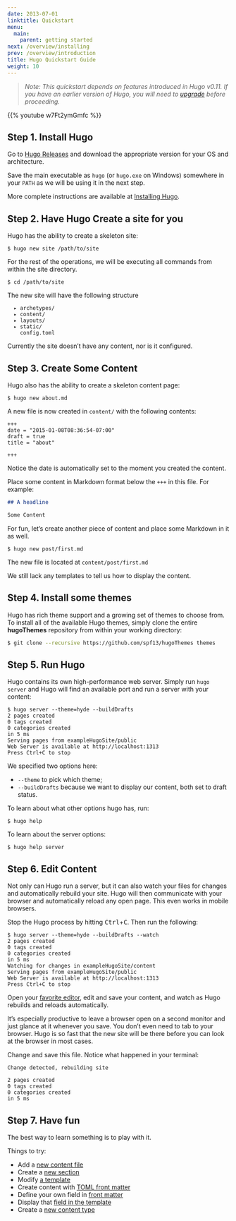 ```yaml
---
date: 2013-07-01
linktitle: Quickstart
menu:
  main:
    parent: getting started
next: /overview/installing
prev: /overview/introduction
title: Hugo Quickstart Guide
weight: 10
---
```


> _Note: This quickstart depends on features introduced in Hugo v0.11.  If you have an earlier version of Hugo, you will need to [upgrade](/overview/installing/) before proceeding._

{{% youtube w7Ft2ymGmfc %}}

## Step 1. Install Hugo

Go to [Hugo Releases](https://github.com/spf13/hugo/releases) and download the
appropriate version for your OS and architecture.

Save the main executable as `hugo` (or `hugo.exe` on Windows) somewhere in your `PATH` as we will be using it in the next step.

More complete instructions are available at [Installing Hugo](/overview/installing/).

## Step 2. Have Hugo Create a site for you

Hugo has the ability to create a skeleton site:

    $ hugo new site /path/to/site

For the rest of the operations, we will be executing all commands from within the site directory.

    $ cd /path/to/site

The new site will have the following structure

      ▸ archetypes/
      ▸ content/
      ▸ layouts/
      ▸ static/
        config.toml

Currently the site doesn’t have any content, nor is it configured.

## Step 3. Create Some Content

Hugo also has the ability to create a skeleton content page:

    $ hugo new about.md

A new file is now created in `content/` with the following contents:

```
+++
date = "2015-01-08T08:36:54-07:00"
draft = true
title = "about"

+++

```

Notice the date is automatically set to the moment you created the content.

Place some content in Markdown format below the `+++` in this file.
For example:

```markdown
## A headline

Some Content
```

For fun, let’s create another piece of content and place some Markdown in it as well.

    $ hugo new post/first.md

The new file is located at `content/post/first.md`

We still lack any templates to tell us how to display the content.

## Step 4. Install some themes

Hugo has rich theme support and a growing set of themes to choose from.
To install all of the available Hugo themes, simply clone the entire **hugoThemes** repository from within your working directory:

```bash
$ git clone --recursive https://github.com/spf13/hugoThemes themes
```

## Step 5. Run Hugo

Hugo contains its own high-performance web server. Simply run `hugo
server` and Hugo will find an available port and run a server with
your content:

    $ hugo server --theme=hyde --buildDrafts
    2 pages created
    0 tags created
    0 categories created
    in 5 ms
    Serving pages from exampleHugoSite/public
    Web Server is available at http://localhost:1313
    Press Ctrl+C to stop

We specified two options here:

 * `--theme` to pick which theme;
 * `--buildDrafts` because we want to display our content, both set to draft status.

To learn about what other options hugo has, run:

    $ hugo help

To learn about the server options:

    $ hugo help server

## Step 6. Edit Content

Not only can Hugo run a server, but it can also watch your files for
changes and automatically rebuild your site. Hugo will then
communicate with your browser and automatically reload any open page.
This even works in mobile browsers.

Stop the Hugo process by hitting <kbd>Ctrl</kbd>+<kbd>C</kbd>. Then run the following:

    $ hugo server --theme=hyde --buildDrafts --watch
    2 pages created
    0 tags created
    0 categories created
    in 5 ms
    Watching for changes in exampleHugoSite/content
    Serving pages from exampleHugoSite/public
    Web Server is available at http://localhost:1313
    Press Ctrl+C to stop

Open your [favorite editor](http://vim.spf13.com/), edit and save your content, and watch as Hugo rebuilds and reloads automatically.

It’s especially productive to leave a browser open on a second monitor
and just glance at it whenever you save. You don’t even need to tab to
your browser. Hugo is so fast that the new site will be there before
you can look at the browser in most cases.

Change and save this file. Notice what happened in your terminal:

    Change detected, rebuilding site

    2 pages created
    0 tags created
    0 categories created
    in 5 ms

## Step 7. Have fun

The best way to learn something is to play with it.

Things to try:

 * Add a [new content file](/content/organization/)
 * Create a [new section](/content/sections/)
 * Modify [a template](/layout/templates/)
 * Create content with [TOML front matter](/content/front-matter/)
 * Define your own field in [front matter](/content/front-matter/)
 * Display that [field in the template](/layout/variables/)
 * Create a [new content type](/content/types/)
